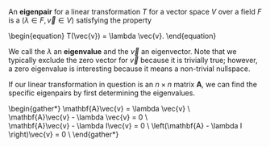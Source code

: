 An **eigenpair** for a linear transformation $T$ for a vector space $V$ over a field $F$ is a $(\lambda \in F, \vec{v} \in V)$ satisfying the property

\begin{equation}
T(\vec{v}) = \lambda \vec{v}.
\end{equation}

We call the $\lambda$ an **eigenvalue** and the $\vec{v}$ an eigenvector. Note that we typically exclude the zero vector for $\vec{v}$ because it is trivially true; however, a zero eigenvalue is interesting because it means a non-trivial nullspace.

If our linear transformation in question is an $n \times n$ matrix $\mathbf{A}$, we can find the specific eigenpairs by first determining the eigenvalues.

\begin{gather\*}
\mathbf{A}\vec{v} = \lambda \vec{v} \\\
\mathbf{A}\vec{v} - \lambda \vec{v} = 0 \\\
\mathbf{A}\vec{v} - \lambda I\vec{v} = 0 \\
\left(\mathbf{A} - \lambda I \right)\vec{v} = 0 \\
\end{gather\*}